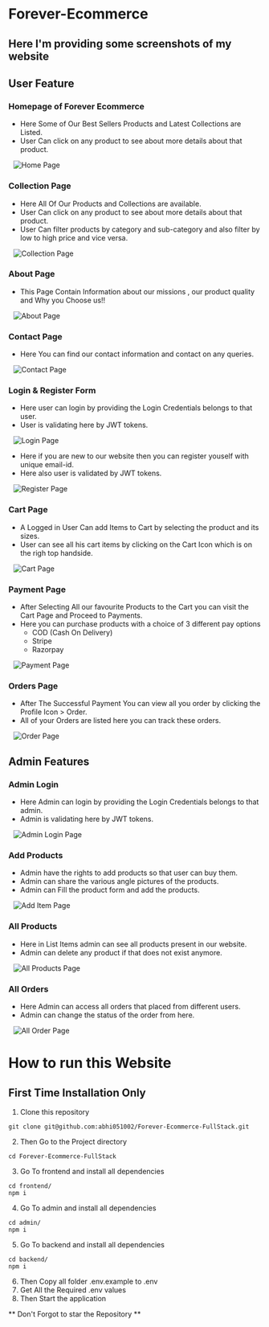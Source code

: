 # Forever-Ecommerce

## Here I'm providing some screenshots of my website

## User Feature

### Homepage of Forever Ecommerce

- Here Some of Our Best Sellers Products and Latest Collections are Listed.
- User Can click on any product to see about more details about that product.

<img src="frontend/src/assets/home.png" alt="Home Page" style="padding:0 10px;"/>

### Collection Page

- Here All Of Our Products and Collections are available.
- User Can click on any product to see about more details about that product.
- User Can filter products by category and sub-category and also filter by low to high price and vice versa.

<img src="frontend/src/assets/collection.png" alt="Collection Page" style="padding:0 10px;"/>

### About Page

- This Page Contain Information about our missions , our product quality and Why you Choose us!!

<img src="frontend/src/assets/about.png" alt="About Page" style="padding:0 10px;"/>

### Contact Page

- Here You can find our contact information and contact on any queries.

<img src="frontend/src/assets/contact.png" alt="Contact Page" style="padding:0 10px;"/>

### Login & Register Form

- Here user can login by providing the Login Credentials belongs to that user.
- User is validating here by JWT tokens.

<img src="frontend/src/assets/login.png" alt="Login Page" style="padding:0 10px;"/>

- Here if you are new to our website then you can register youself with unique email-id.
- Here also user is validated by JWT tokens.

<img src="frontend/src/assets/signup.png" alt="Register Page" style="padding:0 10px;"/>

### Cart Page

- A Logged in User Can add Items to Cart by selecting the product and its sizes.
- User can see all his cart items by clicking on the Cart Icon which is on the righ top handside.

<img src="frontend/src/assets/cartpage.png" alt="Cart Page" style="padding:0 10px;"/>

### Payment Page

- After Selecting All our favourite Products to the Cart you can visit the Cart Page and Proceed to Payments.
- Here you can purchase products with a choice of 3 different pay options
  - COD (Cash On Delivery)
  - Stripe
  - Razorpay

<img src="frontend/src/assets/payment-order.png" alt="Payment Page" style="padding:0 10px;"/>

### Orders Page

- After The Successful Payment You can view all you order by clicking the Profile Icon > Order.
- All of your Orders are listed here you can track these orders.

<img src="frontend/src/assets/order.png" alt="Order Page" style="padding:0 10px;"/>

## Admin Features

### Admin Login

- Here Admin can login by providing the Login Credentials belongs to that admin.
- Admin is validating here by JWT tokens.

<img src="frontend/src/assets/admin-login.png" alt="Admin Login Page" style="padding:0 10px;"/>

### Add Products

- Admin have the rights to add products so that user can buy them.
- Admin can share the various angle pictures of the products.
- Admin can Fill the product form and add the products.

<img src="frontend/src/assets/add-items.png" alt="Add Item Page" style="padding:0 10px;"/>

### All Products

- Here in List Items admin can see all products present in our website.
- Admin can delete any product if that does not exist anymore.

<img src="frontend/src/assets/all-items.png" alt="All Products Page" style="padding:0 10px;"/>

### All Orders

- Here Admin can access all orders that placed from different users.
- Admin can change the status of the order from here.

<img src="frontend/src/assets/all-orders.png" alt="All Order Page" style="padding:0 10px;"/>

# How to run this Website

## First Time Installation Only

1. Clone this repository

  ```
  git clone git@github.com:abhi051002/Forever-Ecommerce-FullStack.git
  ```

2. Then Go to the Project directory

  ```
  cd Forever-Ecommerce-FullStack
  ```

3. Go To frontend and install all dependencies

  ```
  cd frontend/
  npm i
  ```

4. Go To admin and install all dependencies

  ```
  cd admin/
  npm i
  ```

5. Go To backend and install all dependencies
  ```
  cd backend/
  npm i
  ```

6. Then Copy all folder .env.example to .env
7. Get All the Required .env values
8. Then Start the application

** Don't Forgot to star the Repository **
